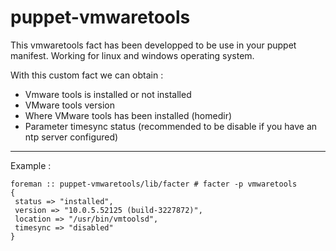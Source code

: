 ﻿# puppet-vmwaretools

This vmwaretools fact has been developped to be use in your puppet manifest.
Working for linux and windows operating system.


With this custom fact we can obtain : 

 - Vmware tools is installed or not installed
 - VMware tools version
 - Where VMware tools has been installed (homedir)
 - Parameter timesync status (recommended to be disable if you have an ntp server configured)
 
 
 ---
 Example :
 
 ```
 foreman :: puppet-vmwaretools/lib/facter # facter -p vmwaretools
{
  status => "installed",
  version => "10.0.5.52125 (build-3227872)",
  location => "/usr/bin/vmtoolsd",
  timesync => "disabled"
}
 ```
